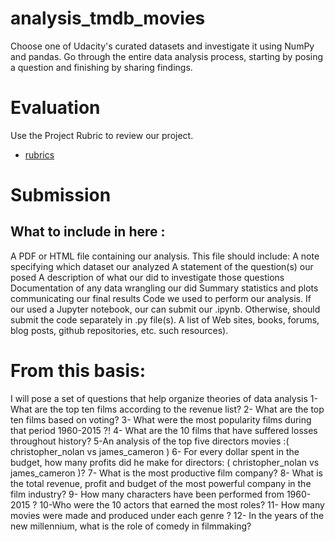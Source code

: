 # analysis_tmdb_movies
Choose one of Udacity's curated datasets and investigate it using NumPy and pandas. Go through the entire data analysis process, starting by posing a question and finishing by sharing findings.

# Evaluation
Use the Project Rubric to review our project.
- [rubrics](https://review.udacity.com/#!/rubrics/107/view)

# Submission
## What to include in here : 
A PDF or HTML file containing our analysis. This file should include:
A note specifying which dataset our analyzed
A statement of the question(s) our posed
A description of what our did to investigate those questions
Documentation of any data wrangling our did
Summary statistics and plots communicating our final results
Code we used to perform our analysis. If our used a Jupyter notebook, our can submit our .ipynb. Otherwise,  should submit the code separately in .py file(s).
A list of Web sites, books, forums, blog posts, github repositories, etc. such resources).


# From this basis:

I will pose a set of questions that help organize theories of data analysis
1- What are the top ten films according to the revenue list?
2- What are the top ten films based on voting?
3- What were the most popularity films during that period 1960-2015 ?!
4- What are the 10 films that have suffered losses throughout history?
5-An analysis of the top five directors movies :( christopher_nolan vs james_cameron )
6- For every dollar spent in the budget, how many profits did he make for directors: ( christopher_nolan vs james_cameron )?
7- What is the most productive film company?
8- What is the total revenue, profit and budget of the most powerful company in the film industry?
9- How many characters have been performed from 1960-2015 ?
10-Who were the 10 actors that earned the most roles?
11- How many movies were made and produced under each genre ?
12- In the years of the new millennium, what is the role of comedy in filmmaking?
